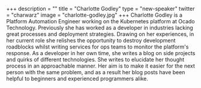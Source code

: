 +++
description = ""
title = "Charlotte Godley"
type = "new-speaker"
twitter = "charwarz"
image = "charlotte-godley.jpg"
+++
Charlotte Godley is a Platform Automation Engineer working on the Kubernetes platform at Ocado Technology. Previously she has worked as a developer in industries lacking great processes and deployment strategies. Drawing on her experiences, in her current role she relishes the opportunity to destroy development roadblocks whilst writing services for ops teams to monitor the platform's response. As a developer in her own time, she writes a blog on side projects and quirks of different technologies. She writes to elucidate her thought process in an approachable manner. Her aim is to make it easier for the next person with the same problem, and as a result her blog posts have been helpful to beginners and experienced programmers alike.